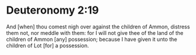 # Deuteronomy 2:19

And [when] thou comest nigh over against the children of Ammon, distress them not, nor meddle with them: for I will not give thee of the land of the children of Ammon [any] possession; because I have given it unto the children of Lot [for] a possession.